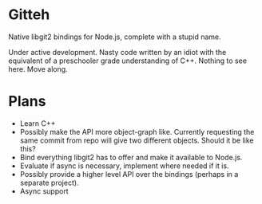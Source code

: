 # Gitteh

Native libgit2 bindings for Node.js, complete with a stupid name.

Under active development. Nasty code written by an idiot with the equivalent of a preschooler grade understanding of C++. Nothing to see here. Move along.

# Plans

* Learn C++
* Possibly make the API more object-graph like. Currently requesting the same commit from repo will give two different objects. Should it be like this?
* Bind everything libgit2 has to offer and make it available to Node.js.
* Evaluate if async is necessary, implement where needed if it is.
* Possibly provide a higher level API over the bindings (perhaps in a separate project).
* Async support